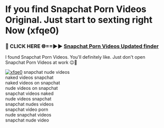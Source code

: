 # If you find Snapchat Porn Videos Original. Just start to sexting right Now (xfqe0)

<h3>🔴 CLICK HERE 🌐==►► <a href="https://tinyurl.com/mtbk5fxa" rel="nofollow">Snapchat Porn Videos Updated finder</a></h3>

I found Snapchat Porn Videos. You'll definitely like. Just don't open Snapchat Porn Videos at work 😉💬

[![xfqe0](https://i.imgur.com/Q8WKrnY.jpeg)](https://tinyurl.com/mtbk5fxa)
snapchat nude videos<br>
naked videos snapchat<br>
naked videos on snapchat<br>
nude videos on snapchat<br>
snapchat videos naked<br>
nude videos snapchat<br>
snapchat nudes videos<br>
snapchat video porn<br>
nude snapchat videos<br>
snapchat nude video